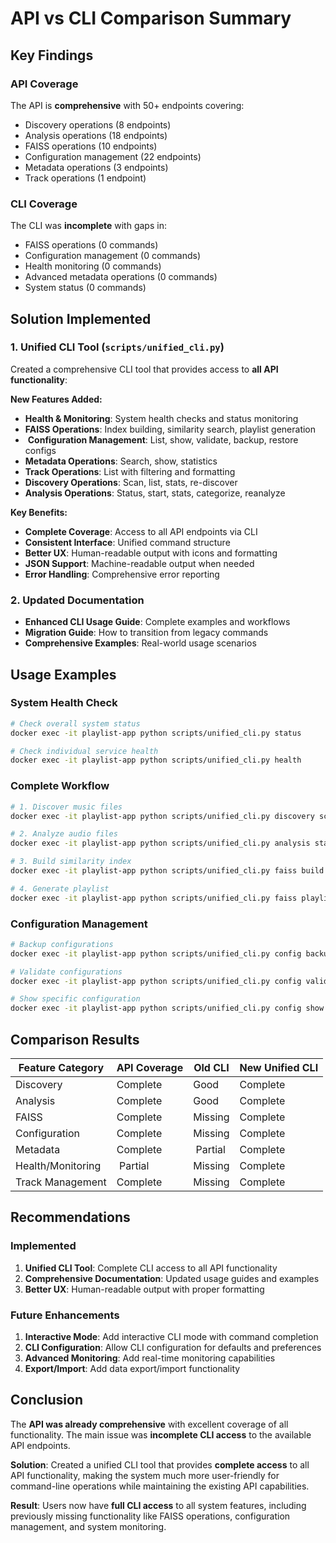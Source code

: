 # API vs CLI Comparison Summary

## Key Findings

### API Coverage
The API is **comprehensive** with 50+ endpoints covering:
-  Discovery operations (8 endpoints)
-  Analysis operations (18 endpoints) 
-  FAISS operations (10 endpoints)
-  Configuration management (22 endpoints)
-  Metadata operations (3 endpoints)
-  Track operations (1 endpoint)

### CLI Coverage
The CLI was **incomplete** with gaps in:
-  FAISS operations (0 commands)
-  Configuration management (0 commands)
-  Health monitoring (0 commands)
-  Advanced metadata operations (0 commands)
-  System status (0 commands)

## Solution Implemented

### 1. Unified CLI Tool (`scripts/unified_cli.py`)
Created a comprehensive CLI tool that provides access to **all API functionality**:

**New Features Added:**
-  **Health & Monitoring**: System health checks and status monitoring
-  **FAISS Operations**: Index building, similarity search, playlist generation
- ️ **Configuration Management**: List, show, validate, backup, restore configs
-  **Metadata Operations**: Search, show, statistics
-  **Track Operations**: List with filtering and formatting
-  **Discovery Operations**: Scan, list, stats, re-discover
-  **Analysis Operations**: Status, start, stats, categorize, reanalyze

**Key Benefits:**
- **Complete Coverage**: Access to all API endpoints via CLI
- **Consistent Interface**: Unified command structure
- **Better UX**: Human-readable output with icons and formatting
- **JSON Support**: Machine-readable output when needed
- **Error Handling**: Comprehensive error reporting

### 2. Updated Documentation
-  **Enhanced CLI Usage Guide**: Complete examples and workflows
-  **Migration Guide**: How to transition from legacy commands
-  **Comprehensive Examples**: Real-world usage scenarios

## Usage Examples

### System Health Check
```bash
# Check overall system status
docker exec -it playlist-app python scripts/unified_cli.py status

# Check individual service health
docker exec -it playlist-app python scripts/unified_cli.py health
```

### Complete Workflow
```bash
# 1. Discover music files
docker exec -it playlist-app python scripts/unified_cli.py discovery scan

# 2. Analyze audio files
docker exec -it playlist-app python scripts/unified_cli.py analysis start --max-workers 4

# 3. Build similarity index
docker exec -it playlist-app python scripts/unified_cli.py faiss build

# 4. Generate playlist
docker exec -it playlist-app python scripts/unified_cli.py faiss playlist --seed music/track.mp3 --length 10
```

### Configuration Management
```bash
# Backup configurations
docker exec -it playlist-app python scripts/unified_cli.py config backup

# Validate configurations
docker exec -it playlist-app python scripts/unified_cli.py config validate

# Show specific configuration
docker exec -it playlist-app python scripts/unified_cli.py config show discovery
```

## Comparison Results

| Feature Category | API Coverage | Old CLI | New Unified CLI |
|------------------|--------------|---------|-----------------|
| Discovery |  Complete |  Good |  Complete |
| Analysis |  Complete |  Good |  Complete |
| FAISS |  Complete |  Missing |  Complete |
| Configuration |  Complete |  Missing |  Complete |
| Metadata |  Complete | ️ Partial |  Complete |
| Health/Monitoring | ️ Partial |  Missing |  Complete |
| Track Management |  Complete |  Missing |  Complete |

## Recommendations

###  Implemented
1. **Unified CLI Tool**: Complete CLI access to all API functionality
2. **Comprehensive Documentation**: Updated usage guides and examples
3. **Better UX**: Human-readable output with proper formatting

###  Future Enhancements
1. **Interactive Mode**: Add interactive CLI mode with command completion
2. **CLI Configuration**: Allow CLI configuration for defaults and preferences
3. **Advanced Monitoring**: Add real-time monitoring capabilities
4. **Export/Import**: Add data export/import functionality

## Conclusion

The **API was already comprehensive** with excellent coverage of all functionality. The main issue was **incomplete CLI access** to the available API endpoints.

**Solution**: Created a unified CLI tool that provides **complete access** to all API functionality, making the system much more user-friendly for command-line operations while maintaining the existing API capabilities.

**Result**: Users now have **full CLI access** to all system features, including previously missing functionality like FAISS operations, configuration management, and system monitoring.
